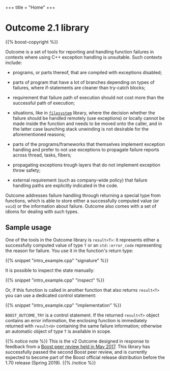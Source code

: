 +++
title = "Home"
+++

# Outcome 2.1 library

{{% boost-copyright %}}

Outcome is a set of tools for reporting and handling function failures in contexts where using C++ exception handling is unsuitable. Such contexts include:

  - programs, or parts thereof, that are compiled with exceptions disabled;

  - parts of program that have a lot of branches depending on types of failures,
    where if-statements are cleaner than try-catch blocks;

  - requirement that failure path of execution should not cost more than the successful path of execution;

  - situations, like in [`filesystem`](http://www.boost.org/doc/libs/release/libs/filesystem/doc/index.htm) library, where the decision whether the failure should be handled remotely
    (use exceptions) or locally cannot be made inside the function and needs to be moved onto the caller,
    and in the latter case launching stack unwinding is not desirable for the aforementioned reasons;

  - parts of the programs/frameworks that themselves implement exception handling and prefer
    to not use exceptions to propagate failure reports across thread, tasks, fibers;

  - propagating exceptions trough layers that do not implement exception throw safety;

  - external requirement (such as company-wide policy) that failure handling paths are explicitly indicated in the code.

Outcome addresses failure handling through returning a special type from functions, which is able to store either a successfully computed value (or `void`) or the information about failure. Outcome also comes with a set of idioms for dealing with such types.


## Sample usage

One of the tools in the Outcome library is `result<T>`: it represents either a successfully computed value of type `T` or an `std::error_code` representing the reason for failure. You use it in the function's return type:

{{% snippet "intro_example.cpp" "signature" %}}

It is possible to inspect the state manually:

{{% snippet "intro_example.cpp" "inspect" %}}

Or, if this function is called in another function that also returns `result<T>` you can use a dedicated control statement:

{{% snippet "intro_example.cpp" "implementation" %}}

`BOOST_OUTCOME_TRY` is a control statement. If the returned `result<T>` object contains an error information, the enclosing function is immediately returned with `result<U>` containing the same failure information; otherwise an automatic object of type `T`
is available in scope.

{{% notice note %}}
This is the v2 Outcome designed in response to feedback from a [Boost peer review held in
May 2017](https://lists.boost.org/boost-announce/2017/06/0510.php). This library has successfully passed the second Boost peer review, and is currently expected to become part of the Boost official release distribution before the 1.70 release (Spring 2019).
{{% /notice %}}
